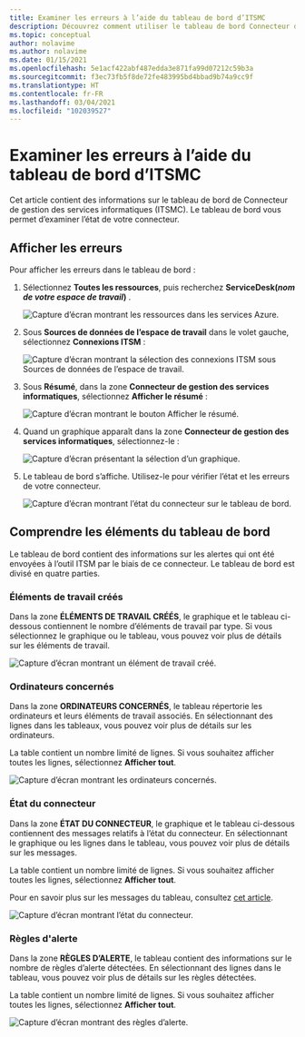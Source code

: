 ```yaml
---
title: Examiner les erreurs à l’aide du tableau de bord d’ITSMC
description: Découvrez comment utiliser le tableau de bord Connecteur de gestion des services informatiques pour examiner les erreurs.
ms.topic: conceptual
author: nolavime
ms.author: nolavime
ms.date: 01/15/2021
ms.openlocfilehash: 5e1acf422abf487edda3e871fa99d07212c59b3a
ms.sourcegitcommit: f3ec73fb5f8de72fe483995bd4bbad9b74a9cc9f
ms.translationtype: HT
ms.contentlocale: fr-FR
ms.lasthandoff: 03/04/2021
ms.locfileid: "102039527"
---
```

# <a name="investigate-errors-by-using-the-itsmc-dashboard"></a>Examiner les erreurs à l’aide du tableau de bord d’ITSMC

Cet article contient des informations sur le tableau de bord de Connecteur de gestion des services informatiques (ITSMC). Le tableau de bord vous permet d’examiner l’état de votre connecteur.

## <a name="view-errors"></a>Afficher les erreurs

Pour afficher les erreurs dans le tableau de bord :

1. Sélectionnez **Toutes les ressources**, puis recherchez **ServiceDesk(*nom de votre espace de travail*)** .

   ![Capture d’écran montrant les ressources dans les services Azure.](media/itsmc-definition/create-new-connection-from-resource.png)

2. Sous **Sources de données de l’espace de travail** dans le volet gauche, sélectionnez **Connexions ITSM** :

   ![Capture d’écran montrant la sélection des connexions ITSM sous Sources de données de l’espace de travail.](media/itsmc-overview/add-new-itsm-connection.png)

3. Sous **Résumé**, dans la zone **Connecteur de gestion des services informatiques**, sélectionnez **Afficher le résumé** :

   ![Capture d’écran montrant le bouton Afficher le résumé.](media/itsmc-resync-servicenow/dashboard-view-summary.png)

4. Quand un graphique apparaît dans la zone **Connecteur de gestion des services informatiques**, sélectionnez-le :

   ![Capture d’écran présentant la sélection d’un graphique.](media/itsmc-resync-servicenow/dashboard-graph-click.png)

5. Le tableau de bord s’affiche. Utilisez-le pour vérifier l’état et les erreurs de votre connecteur.
   
   ![Capture d’écran montrant l’état du connecteur sur le tableau de bord.](media/itsmc-resync-servicenow/connector-dashboard.png)

## <a name="understand-dashboard-elements"></a>Comprendre les éléments du tableau de bord

Le tableau de bord contient des informations sur les alertes qui ont été envoyées à l’outil ITSM par le biais de ce connecteur. Le tableau de bord est divisé en quatre parties.

### <a name="created-work-items"></a>Éléments de travail créés 

Dans la zone **ÉLÉMENTS DE TRAVAIL CRÉÉS**, le graphique et le tableau ci-dessous contiennent le nombre d’éléments de travail par type. Si vous sélectionnez le graphique ou le tableau, vous pouvez voir plus de détails sur les éléments de travail.

![Capture d’écran montrant un élément de travail créé.](media/itsmc-resync-servicenow/itsm-dashboard-workitems.png)

### <a name="affected-computers"></a>Ordinateurs concernés 

Dans la zone **ORDINATEURS CONCERNÉS**, le tableau répertorie les ordinateurs et leurs éléments de travail associés. En sélectionnant des lignes dans les tableaux, vous pouvez voir plus de détails sur les ordinateurs.

La table contient un nombre limité de lignes. Si vous souhaitez afficher toutes les lignes, sélectionnez **Afficher tout**.

![Capture d’écran montrant les ordinateurs concernés.](media/itsmc-resync-servicenow/itsm-dashboard-impacted-comp.png)

### <a name="connector-status"></a>État du connecteur 

Dans la zone **ÉTAT DU CONNECTEUR**, le graphique et le tableau ci-dessous contiennent des messages relatifs à l’état du connecteur. En sélectionnant le graphique ou les lignes dans le tableau, vous pouvez voir plus de détails sur les messages.

La table contient un nombre limité de lignes. Si vous souhaitez afficher toutes les lignes, sélectionnez **Afficher tout**.

Pour en savoir plus sur les messages du tableau, consultez [cet article](itsmc-dashboard-errors.md).

![Capture d’écran montrant l’état du connecteur.](media/itsmc-resync-servicenow/itsm-dashboard-connector-status.png)

### <a name="alert-rules"></a>Règles d'alerte 

Dans la zone **RÈGLES D’ALERTE**, le tableau contient des informations sur le nombre de règles d’alerte détectées. En sélectionnant des lignes dans le tableau, vous pouvez voir plus de détails sur les règles détectées.
    
La table contient un nombre limité de lignes. Si vous souhaitez afficher toutes les lignes, sélectionnez **Afficher tout**.

![Capture d’écran montrant des règles d’alerte.](media/itsmc-resync-servicenow/itsm-dashboard-alert-rules.png)
